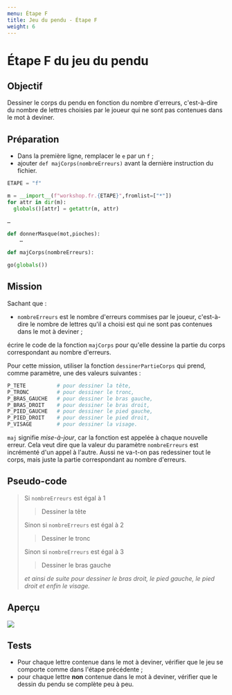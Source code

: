 ```yaml
---
menu: Étape F 
title: Jeu du pendu - Étape F 
weight: 6
---
```


# Étape F du jeu du pendu

## Objectif

Dessiner le corps du pendu en fonction du nombre d'erreurs, c'est-à-dire du nombre de lettres choisies par le joueur qui ne sont pas contenues dans le mot à deviner.

## Préparation

- Dans la première ligne, remplacer le `e` par un `f` ;
- ajouter `def majCorps(nombreErreurs)` avant la dernière instruction du fichier.

```python
ETAPE = "f"

m = __import__(f"workshop.fr.{ETAPE}",fromlist=["*"])
for attr in dir(m):
  globals()[attr] = getattr(m, attr)

…

def donnerMasque(mot,pioches):
    …

def majCorps(nombreErreurs):    

go(globals())
```

## Mission

Sachant que :

- `nombreErreurs` est le nombre d'erreurs commises par le joueur, c'est-à-dire le nombre de lettres qu'il a choisi est qui ne sont pas contenues dans le mot à deviner ;

écrire le code de la fonction `majCorps` pour qu'elle dessine la partie du corps correspondant au nombre d'erreurs.

Pour cette mission, utiliser la fonction `dessinerPartieCorps` qui prend, comme paramètre, une des valeurs suivantes :

```python
P_TETE          # pour dessiner la tête,
P_TRONC         # pour dessiner le tronc,
P_BRAS_GAUCHE   # pour dessiner le bras gauche,
P_BRAS_DROIT    # pour dessiner le bras droit,
P_PIED_GAUCHE   # pour dessiner le pied gauche,
P_PIED_DROIT    # pour dessiner le pied droit,
P_VISAGE        # pour dessiner la visage.
```

`maj` signifie *mise-à-jour*, car la fonction est appelée à chaque nouvelle erreur. Cela veut dire que la valeur du paramètre `nombreErreurs` est incrémenté d'un appel à l'autre. Aussi ne va-t-on pas redessiner tout le corps, mais juste la partie correspondant au nombre d'erreurs.

## Pseudo-code

> Si `nombreErreurs` est égal à 1  
> > Dessiner la tête
> 
> Sinon si `nombreErreurs` est égal à 2  
> > Dessiner le tronc
> 
> Sinon si `nombreErreurs` est égal à 3  
> > Dessiner le bras gauche
> 
> *et ainsi de suite pour dessiner le bras droit, le pied gauche, le pied droit et enfin le visage.*

## Aperçu

![](file:///home/csimon/Favorites/epeios/other/exercises/Hangman/Files/Subs/fr/Student/assets/f.png)

## Tests

- Pour chaque lettre contenue dans le mot à deviner, vérifier que le jeu se comporte comme dans l'étape précédente ;
- pour chaque lettre **non** contenue dans le mot à deviner, vérifier que le dessin du pendu se complète peu à peu.
